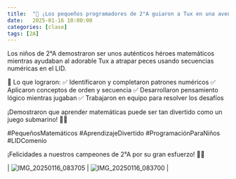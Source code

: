 ```yaml
---
title:  "🐧 ¡Los pequeños programadores de 2°A guiaron a Tux en una aventura numérica! 🐟🔢"
date:   2025-01-16 10:00:00
categories: [clase]
tags: [2A]
---
```

Los niños de 2°A demostraron ser unos auténticos héroes matemáticos mientras ayudaban al adorable Tux a atrapar peces usando secuencias numéricas en el LID.

📌 Lo que lograron:
✅ Identificaron y completaron patrones numéricos
✅ Aplicaron conceptos de orden y secuencia
✅ Desarrollaron pensamiento lógico mientras jugaban
✅ Trabajaron en equipo para resolver los desafíos

¡Demostraron que aprender matemáticas puede ser tan divertido como un juego submarino! 🌊💙

#PequeñosMatemáticos #AprendizajeDivertido #ProgramaciónParaNiños #LIDComenio

¡Felicidades a nuestros campeones de 2°A por su gran esfuerzo! 👏🎉

| ![IMG_20250116_083705](https://github.com/user-attachments/assets/f95837a5-40b8-4e92-a286-2bde5617e5b5)
  | ![IMG_20250116_083700](https://github.com/user-attachments/assets/2ac31fd1-98a2-4819-9a82-e4e438959318)
  |

[lid]: https://ipc-lid.github.io/ 
